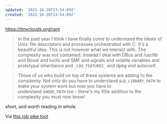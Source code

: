 ```yaml
---
updated: '2023-10-20T13:54:09Z'
created: '2023-10-20T13:54:09Z'
---
```

https://tinyclouds.org/rant

> In the past year I think I have finally come to understand the ideals of Unix: file descriptors and processes orchestrated with C. It's a beautiful idea. This is not however what we interact with. The complexity was not contained. Instead I deal with DBus and /usr/lib and Boost and ioctls and SMF and signals and volatile variables and prototypal inheritance and `_C99_FEATURES_` and dpkg and autoconf.

> Those of us who build on top of these systems are adding to the complexity. Not only do you have to understand `$LD_LIBRARY_PATH` to make your system work but now you have to understand `$NODE_PATH` too - there's my little addition to the complexity you must now know!

short, and worth reading in whole.

Via [this rob pike toot](https://elk.pwm.social/hachyderm.io/@robpike/110500346728803373)